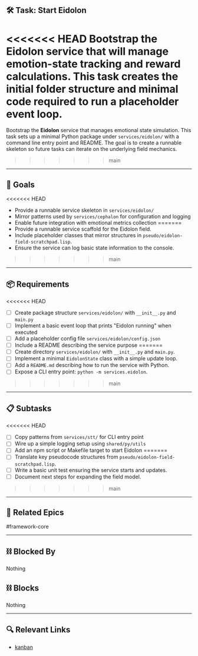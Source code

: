 ## 🛠️ Task: Start Eidolon

<<<<<<< HEAD
Bootstrap the **Eidolon** service that will manage emotion-state tracking and
reward calculations. This task creates the initial folder structure and minimal
code required to run a placeholder event loop.
=======
Bootstrap the **Eidolon** service that manages emotional state simulation. This
task sets up a minimal Python package under `services/eidolon/` with a command
line entry point and README.  The goal is to create a runnable skeleton so
future tasks can iterate on the underlying field mechanics.
>>>>>>> main

---

## 🎯 Goals

<<<<<<< HEAD
- Provide a runnable service skeleton in `services/eidolon/`
- Mirror patterns used by `services/cephalon` for configuration and logging
- Enable future integration with emotional metrics collection
=======
- Provide a runnable service scaffold for the Eidolon field.
- Include placeholder classes that mirror structures in
  `pseudo/eidolon-field-scratchpad.lisp`.
- Ensure the service can log basic state information to the console.
>>>>>>> main

---

## 📦 Requirements
<<<<<<< HEAD

- [ ] Create package structure `services/eidolon/` with `__init__.py` and `main.py`
- [ ] Implement a basic event loop that prints "Eidolon running" when executed
- [ ] Add a placeholder config file `services/eidolon/config.json`
- [ ] Include a README describing the service purpose
=======
- [ ] Create directory `services/eidolon/` with `__init__.py` and `main.py`.
- [ ] Implement a minimal `EidolonState` class with a simple update loop.
- [ ] Add a `README.md` describing how to run the service with Python.
- [ ] Expose a CLI entry point: `python -m services.eidolon`.
>>>>>>> main

---

## 📋 Subtasks
<<<<<<< HEAD

- [ ] Copy patterns from `services/stt/` for CLI entry point
- [ ] Wire up a simple logging setup using `shared/py/utils`
- [ ] Add an npm script or Makefile target to start Eidolon
=======
- [ ] Translate key pseudocode structures from `pseudo/eidolon-field-scratchpad.lisp`.
- [ ] Write a basic unit test ensuring the service starts and updates.
- [ ] Document next steps for expanding the field model.
>>>>>>> main

---

## 🔗 Related Epics

#framework-core

---

## ⛓️ Blocked By

Nothing

## ⛓️ Blocks

Nothing

---

## 🔍 Relevant Links

- [kanban](../boards/kanban.md)
